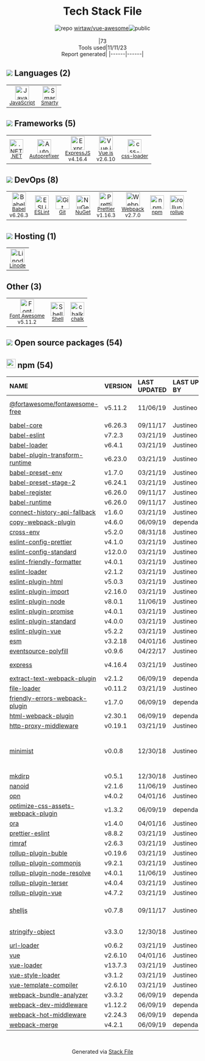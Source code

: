 <!--
--- Readme.md Snippet without images Start ---
## Tech Stack
wirtaw/vue-awesome is built on the following main stack:
- [Linode](https://www.linode.com) – Cloud Hosting
- [.NET](http://www.microsoft.com/net/) – Frameworks (Full Stack)
- [ExpressJS](http://expressjs.com/) – Microframeworks (Backend)
- [JavaScript](https://developer.mozilla.org/en-US/docs/Web/JavaScript) – Languages
- [Webpack](http://webpack.js.org) – JS Build Tools / JS Task Runners
- [Autoprefixer](https://github.com/postcss/autoprefixer) – CSS Pre-processors / Extensions
- [Babel](http://babeljs.io/) – JavaScript Compilers
- [Font Awesome](https://fontawesome.com/) – Fonts
- [ESLint](http://eslint.org/) – Code Review
- [Smarty](http://www.smarty.net/) – Templating Languages & Extensions
- [Vue.js](http://vuejs.org/) – Javascript UI Libraries
- [rollup](http://rollupjs.org/) – JS Build Tools / JS Task Runners
- [Shell](https://en.wikipedia.org/wiki/Shell_script) – Shells
- [Prettier](https://prettier.io/) – Code Review
- [css-loader](https://github.com/webpack-contrib/css-loader) – CSS Pre-processors / Extensions

Full tech stack [here](/techstack.md)
--- Readme.md Snippet without images End ---

--- Readme.md Snippet with images Start ---
## Tech Stack
wirtaw/vue-awesome is built on the following main stack:
- <img width='25' height='25' src='https://img.stackshare.io/service/24/631d437cd8e04903f69766a85d8a5540.png' alt='Linode'/> [Linode](https://www.linode.com) – Cloud Hosting
- <img width='25' height='25' src='https://img.stackshare.io/service/1014/IoPy1dce_400x400.png' alt='.NET'/> [.NET](http://www.microsoft.com/net/) – Frameworks (Full Stack)
- <img width='25' height='25' src='https://img.stackshare.io/service/1163/hashtag.png' alt='ExpressJS'/> [ExpressJS](http://expressjs.com/) – Microframeworks (Backend)
- <img width='25' height='25' src='https://img.stackshare.io/service/1209/javascript.jpeg' alt='JavaScript'/> [JavaScript](https://developer.mozilla.org/en-US/docs/Web/JavaScript) – Languages
- <img width='25' height='25' src='https://img.stackshare.io/service/1682/IMG_4636.PNG' alt='Webpack'/> [Webpack](http://webpack.js.org) – JS Build Tools / JS Task Runners
- <img width='25' height='25' src='https://img.stackshare.io/service/2202/72d087642cfce6fef6f2dabec5bf49e8_400x400.png' alt='Autoprefixer'/> [Autoprefixer](https://github.com/postcss/autoprefixer) – CSS Pre-processors / Extensions
- <img width='25' height='25' src='https://img.stackshare.io/service/2739/-1wfGjNw.png' alt='Babel'/> [Babel](http://babeljs.io/) – JavaScript Compilers
- <img width='25' height='25' src='https://img.stackshare.io/service/3244/1_Mr1Fy00XjPGNf1Kkp_hWtw_2x.png' alt='Font Awesome'/> [Font Awesome](https://fontawesome.com/) – Fonts
- <img width='25' height='25' src='https://img.stackshare.io/service/3337/Q4L7Jncy.jpg' alt='ESLint'/> [ESLint](http://eslint.org/) – Code Review
- <img width='25' height='25' src='https://img.stackshare.io/service/3693/smarty.png' alt='Smarty'/> [Smarty](http://www.smarty.net/) – Templating Languages & Extensions
- <img width='25' height='25' src='https://img.stackshare.io/service/3837/paeckCWC.png' alt='Vue.js'/> [Vue.js](http://vuejs.org/) – Javascript UI Libraries
- <img width='25' height='25' src='https://img.stackshare.io/service/4423/zE8RTn9E_400x400.jpg' alt='rollup'/> [rollup](http://rollupjs.org/) – JS Build Tools / JS Task Runners
- <img width='25' height='25' src='https://img.stackshare.io/service/4631/default_c2062d40130562bdc836c13dbca02d318205a962.png' alt='Shell'/> [Shell](https://en.wikipedia.org/wiki/Shell_script) – Shells
- <img width='25' height='25' src='https://img.stackshare.io/service/7035/default_66f265943abed56bcdbfca1c866a4261b1fbb063.jpg' alt='Prettier'/> [Prettier](https://prettier.io/) – Code Review
- <img width='25' height='25' src='https://img.stackshare.io/service/8074/default_d2b16fd6997fb2e164de645a34f9b8d5a880d999.png' alt='css-loader'/> [css-loader](https://github.com/webpack-contrib/css-loader) – CSS Pre-processors / Extensions

Full tech stack [here](/techstack.md)
--- Readme.md Snippet with images End ---
-->
<div align="center">

# Tech Stack File
![](https://img.stackshare.io/repo.svg "repo") [wirtaw/vue-awesome](https://github.com/wirtaw/vue-awesome)![](https://img.stackshare.io/public_badge.svg "public")
<br/><br/>
|73<br/>Tools used|11/11/23 <br/>Report generated|
|------|------|
</div>

## <img src='https://img.stackshare.io/languages.svg'/> Languages (2)
<table><tr>
  <td align='center'>
  <img width='36' height='36' src='https://img.stackshare.io/service/1209/javascript.jpeg' alt='JavaScript'>
  <br>
  <sub><a href="https://developer.mozilla.org/en-US/docs/Web/JavaScript">JavaScript</a></sub>
  <br>
  <sub></sub>
</td>

<td align='center'>
  <img width='36' height='36' src='https://img.stackshare.io/service/3693/smarty.png' alt='Smarty'>
  <br>
  <sub><a href="http://www.smarty.net/">Smarty</a></sub>
  <br>
  <sub></sub>
</td>

</tr>
</table>

## <img src='https://img.stackshare.io/frameworks.svg'/> Frameworks (5)
<table><tr>
  <td align='center'>
  <img width='36' height='36' src='https://img.stackshare.io/service/1014/IoPy1dce_400x400.png' alt='.NET'>
  <br>
  <sub><a href="http://www.microsoft.com/net/">.NET</a></sub>
  <br>
  <sub></sub>
</td>

<td align='center'>
  <img width='36' height='36' src='https://img.stackshare.io/service/2202/72d087642cfce6fef6f2dabec5bf49e8_400x400.png' alt='Autoprefixer'>
  <br>
  <sub><a href="https://github.com/postcss/autoprefixer">Autoprefixer</a></sub>
  <br>
  <sub></sub>
</td>

<td align='center'>
  <img width='36' height='36' src='https://img.stackshare.io/service/1163/hashtag.png' alt='ExpressJS'>
  <br>
  <sub><a href="http://expressjs.com/">ExpressJS</a></sub>
  <br>
  <sub>v4.16.4</sub>
</td>

<td align='center'>
  <img width='36' height='36' src='https://img.stackshare.io/service/3837/paeckCWC.png' alt='Vue.js'>
  <br>
  <sub><a href="http://vuejs.org/">Vue.js</a></sub>
  <br>
  <sub>v2.6.10</sub>
</td>

<td align='center'>
  <img width='36' height='36' src='https://img.stackshare.io/service/8074/default_d2b16fd6997fb2e164de645a34f9b8d5a880d999.png' alt='css-loader'>
  <br>
  <sub><a href="https://github.com/webpack-contrib/css-loader">css-loader</a></sub>
  <br>
  <sub></sub>
</td>

</tr>
</table>

## <img src='https://img.stackshare.io/devops.svg'/> DevOps (8)
<table><tr>
  <td align='center'>
  <img width='36' height='36' src='https://img.stackshare.io/service/2739/-1wfGjNw.png' alt='Babel'>
  <br>
  <sub><a href="http://babeljs.io/">Babel</a></sub>
  <br>
  <sub>v6.26.3</sub>
</td>

<td align='center'>
  <img width='36' height='36' src='https://img.stackshare.io/service/3337/Q4L7Jncy.jpg' alt='ESLint'>
  <br>
  <sub><a href="http://eslint.org/">ESLint</a></sub>
  <br>
  <sub></sub>
</td>

<td align='center'>
  <img width='36' height='36' src='https://img.stackshare.io/service/1046/git.png' alt='Git'>
  <br>
  <sub><a href="http://git-scm.com/">Git</a></sub>
  <br>
  <sub></sub>
</td>

<td align='center'>
  <img width='36' height='36' src='https://img.stackshare.io/service/2637/6I3oEOP4_400x400.jpg' alt='NuGet'>
  <br>
  <sub><a href="https://www.nuget.org/">NuGet</a></sub>
  <br>
  <sub></sub>
</td>

<td align='center'>
  <img width='36' height='36' src='https://img.stackshare.io/service/7035/default_66f265943abed56bcdbfca1c866a4261b1fbb063.jpg' alt='Prettier'>
  <br>
  <sub><a href="https://prettier.io/">Prettier</a></sub>
  <br>
  <sub>v1.16.3</sub>
</td>

<td align='center'>
  <img width='36' height='36' src='https://img.stackshare.io/service/1682/IMG_4636.PNG' alt='Webpack'>
  <br>
  <sub><a href="http://webpack.js.org">Webpack</a></sub>
  <br>
  <sub>v2.7.0</sub>
</td>

<td align='center'>
  <img width='36' height='36' src='https://img.stackshare.io/service/1120/lejvzrnlpb308aftn31u.png' alt='npm'>
  <br>
  <sub><a href="https://www.npmjs.com/">npm</a></sub>
  <br>
  <sub></sub>
</td>

<td align='center'>
  <img width='36' height='36' src='https://img.stackshare.io/service/4423/zE8RTn9E_400x400.jpg' alt='rollup'>
  <br>
  <sub><a href="http://rollupjs.org/">rollup</a></sub>
  <br>
  <sub></sub>
</td>

</tr>
</table>

## <img src='https://img.stackshare.io/hosting.svg'/> Hosting (1)
<table><tr>
  <td align='center'>
  <img width='36' height='36' src='https://img.stackshare.io/service/24/631d437cd8e04903f69766a85d8a5540.png' alt='Linode'>
  <br>
  <sub><a href="https://www.linode.com">Linode</a></sub>
  <br>
  <sub></sub>
</td>

</tr>
</table>

## Other (3)
<table><tr>
  <td align='center'>
  <img width='36' height='36' src='https://img.stackshare.io/service/3244/1_Mr1Fy00XjPGNf1Kkp_hWtw_2x.png' alt='Font Awesome'>
  <br>
  <sub><a href="https://fontawesome.com/">Font Awesome</a></sub>
  <br>
  <sub>v5.11.2</sub>
</td>

<td align='center'>
  <img width='36' height='36' src='https://img.stackshare.io/service/4631/default_c2062d40130562bdc836c13dbca02d318205a962.png' alt='Shell'>
  <br>
  <sub><a href="https://en.wikipedia.org/wiki/Shell_script">Shell</a></sub>
  <br>
  <sub></sub>
</td>

<td align='center'>
  <img width='36' height='36' src='https://img.stackshare.io/service/8072/13122722.png' alt='chalk'>
  <br>
  <sub><a href="https://github.com/chalk/chalk">chalk</a></sub>
  <br>
  <sub></sub>
</td>

</tr>
</table>


## <img src='https://img.stackshare.io/group.svg' /> Open source packages (54)</h2>

## <img width='24' height='24' src='https://img.stackshare.io/service/1120/lejvzrnlpb308aftn31u.png'/> npm (54)

|NAME|VERSION|LAST UPDATED|LAST UPDATED BY|LICENSE|VULNERABILITIES|
|:------|:------|:------|:------|:------|:------|
|[@fortawesome/fontawesome-free](https://www.npmjs.com/@fortawesome/fontawesome-free)|v5.11.2|11/06/19|Justineo |CC-BY-4.0,OFL-1.1,MIT|N/A|
|[babel-core](https://www.npmjs.com/babel-core)|v6.26.3|09/11/17|Justineo |MIT|N/A|
|[babel-eslint](https://www.npmjs.com/babel-eslint)|v7.2.3|03/21/19|Justineo |MIT|N/A|
|[babel-loader](https://www.npmjs.com/babel-loader)|v6.4.1|03/21/19|Justineo |MIT|N/A|
|[babel-plugin-transform-runtime](https://www.npmjs.com/babel-plugin-transform-runtime)|v6.23.0|03/21/19|Justineo |MIT|N/A|
|[babel-preset-env](https://www.npmjs.com/babel-preset-env)|v1.7.0|03/21/19|Justineo |MIT|N/A|
|[babel-preset-stage-2](https://www.npmjs.com/babel-preset-stage-2)|v6.24.1|03/21/19|Justineo |MIT|N/A|
|[babel-register](https://www.npmjs.com/babel-register)|v6.26.0|09/11/17|Justineo |MIT|N/A|
|[babel-runtime](https://www.npmjs.com/babel-runtime)|v6.26.0|09/11/17|Justineo |MIT|N/A|
|[connect-history-api-fallback](https://www.npmjs.com/connect-history-api-fallback)|v1.6.0|03/21/19|Justineo |MIT|N/A|
|[copy-webpack-plugin](https://www.npmjs.com/copy-webpack-plugin)|v4.6.0|06/09/19|dependabot[bot] |MIT|N/A|
|[cross-env](https://www.npmjs.com/cross-env)|v5.2.0|08/31/18|Justineo |MIT|N/A|
|[eslint-config-prettier](https://www.npmjs.com/eslint-config-prettier)|v4.1.0|03/21/19|Justineo |MIT|N/A|
|[eslint-config-standard](https://www.npmjs.com/eslint-config-standard)|v12.0.0|03/21/19|Justineo |MIT|N/A|
|[eslint-friendly-formatter](https://www.npmjs.com/eslint-friendly-formatter)|v4.0.1|03/21/19|Justineo |MIT|N/A|
|[eslint-loader](https://www.npmjs.com/eslint-loader)|v2.1.2|03/21/19|Justineo |MIT|N/A|
|[eslint-plugin-html](https://www.npmjs.com/eslint-plugin-html)|v5.0.3|03/21/19|Justineo |ISC|N/A|
|[eslint-plugin-import](https://www.npmjs.com/eslint-plugin-import)|v2.16.0|03/21/19|Justineo |MIT|N/A|
|[eslint-plugin-node](https://www.npmjs.com/eslint-plugin-node)|v8.0.1|11/06/19|Justineo |MIT|N/A|
|[eslint-plugin-promise](https://www.npmjs.com/eslint-plugin-promise)|v4.0.1|03/21/19|Justineo |ISC|N/A|
|[eslint-plugin-standard](https://www.npmjs.com/eslint-plugin-standard)|v4.0.0|03/21/19|Justineo |MIT|N/A|
|[eslint-plugin-vue](https://www.npmjs.com/eslint-plugin-vue)|v5.2.2|03/21/19|Justineo |MIT|N/A|
|[esm](https://www.npmjs.com/esm)|v3.2.18|04/01/16|Justineo |MIT|N/A|
|[eventsource-polyfill](https://www.npmjs.com/eventsource-polyfill)|v0.9.6|04/22/17|Justineo |MIT|N/A|
|[express](https://www.npmjs.com/express)|v4.16.4|03/21/19|Justineo |MIT|[CVE-2022-24999](https://github.com/advisories/GHSA-hrpp-h998-j3pp) (High)|
|[extract-text-webpack-plugin](https://www.npmjs.com/extract-text-webpack-plugin)|v2.1.2|06/09/19|dependabot[bot] |MIT|N/A|
|[file-loader](https://www.npmjs.com/file-loader)|v0.11.2|03/21/19|Justineo |MIT|N/A|
|[friendly-errors-webpack-plugin](https://www.npmjs.com/friendly-errors-webpack-plugin)|v1.7.0|06/09/19|dependabot[bot] |MIT|N/A|
|[html-webpack-plugin](https://www.npmjs.com/html-webpack-plugin)|v2.30.1|06/09/19|dependabot[bot] |MIT|N/A|
|[http-proxy-middleware](https://www.npmjs.com/http-proxy-middleware)|v0.19.1|03/21/19|Justineo |MIT|N/A|
|[minimist](https://www.npmjs.com/minimist)|v0.0.8|12/30/18|Justineo |MIT|[CVE-2021-44906](https://github.com/advisories/GHSA-xvch-5gv4-984h) (Critical)<br/>[CVE-2020-7598](https://github.com/advisories/GHSA-vh95-rmgr-6w4m) (Moderate)<br/>[](https://github.com/advisories/GHSA-7fhm-mqm4-2wp7) (Moderate)|
|[mkdirp](https://www.npmjs.com/mkdirp)|v0.5.1|12/30/18|Justineo |MIT|N/A|
|[nanoid](https://www.npmjs.com/nanoid)|v2.1.6|11/06/19|Justineo |MIT|N/A|
|[opn](https://www.npmjs.com/opn)|v4.0.2|04/01/16|Justineo |MIT|N/A|
|[optimize-css-assets-webpack-plugin](https://www.npmjs.com/optimize-css-assets-webpack-plugin)|v1.3.2|06/09/19|dependabot[bot] |MIT|N/A|
|[ora](https://www.npmjs.com/ora)|v1.4.0|04/01/16|Justineo |MIT|N/A|
|[prettier-eslint](https://www.npmjs.com/prettier-eslint)|v8.8.2|03/21/19|Justineo |MIT|N/A|
|[rimraf](https://www.npmjs.com/rimraf)|v2.6.3|03/21/19|Justineo |ISC|N/A|
|[rollup-plugin-buble](https://www.npmjs.com/rollup-plugin-buble)|v0.19.6|03/21/19|Justineo |MIT|N/A|
|[rollup-plugin-commonjs](https://www.npmjs.com/rollup-plugin-commonjs)|v9.2.1|03/21/19|Justineo |MIT|N/A|
|[rollup-plugin-node-resolve](https://www.npmjs.com/rollup-plugin-node-resolve)|v4.0.1|11/06/19|Justineo |MIT|N/A|
|[rollup-plugin-terser](https://www.npmjs.com/rollup-plugin-terser)|v4.0.4|03/21/19|Justineo |MIT|N/A|
|[rollup-plugin-vue](https://www.npmjs.com/rollup-plugin-vue)|v4.7.2|03/21/19|Justineo |MIT|N/A|
|[shelljs](https://www.npmjs.com/shelljs)|v0.7.8|09/11/17|Justineo |BSD-3-Clause|[CVE-2022-0144](https://github.com/advisories/GHSA-4rq4-32rv-6wp6) (High)<br/>[](https://github.com/advisories/GHSA-64g7-mvw6-v9qj) (Moderate)|
|[stringify-object](https://www.npmjs.com/stringify-object)|v3.3.0|12/30/18|Justineo |BSD-2-Clause|N/A|
|[url-loader](https://www.npmjs.com/url-loader)|v0.6.2|03/21/19|Justineo |MIT|N/A|
|[vue](https://www.npmjs.com/vue)|v2.6.10|04/01/16|Justineo |MIT|N/A|
|[vue-loader](https://www.npmjs.com/vue-loader)|v13.7.3|03/21/19|Justineo |MIT|N/A|
|[vue-style-loader](https://www.npmjs.com/vue-style-loader)|v3.1.2|03/21/19|Justineo |MIT|N/A|
|[vue-template-compiler](https://www.npmjs.com/vue-template-compiler)|v2.6.10|03/21/19|Justineo |MIT|N/A|
|[webpack-bundle-analyzer](https://www.npmjs.com/webpack-bundle-analyzer)|v3.3.2|06/09/19|dependabot[bot] |MIT|N/A|
|[webpack-dev-middleware](https://www.npmjs.com/webpack-dev-middleware)|v1.12.2|06/09/19|dependabot[bot] |MIT|N/A|
|[webpack-hot-middleware](https://www.npmjs.com/webpack-hot-middleware)|v2.24.3|06/09/19|dependabot[bot] |MIT|N/A|
|[webpack-merge](https://www.npmjs.com/webpack-merge)|v4.2.1|06/09/19|dependabot[bot] |MIT|N/A|

<br/>
<div align='center'>

Generated via [Stack File](https://github.com/apps/stack-file)

